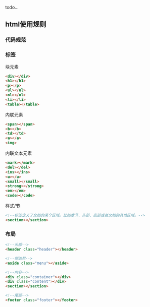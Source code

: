 todo...

## html使用规则

### 代码规范

 

### 标签

块元素

```html
<div></div>
<h1></h1>
<p></p>
<ul></ul>
<ol></ol>
<li></li>
<table></table>
```



内联元素

```html
<span></span>
<b></b>
<td></td>
<a></a>
<img>
```



内联文本元素

```html
<mark></mark>
<del></del>
<ins></ins>
<u></u>
<small></small>
<strong></strong>
<em></em>
<code></code>
```



样式/节

```html
<!--标签定义了文档的某个区域。比如章节、头部、底部或者文档的其他区域。-->
<section></section>
```



### 布局

```html
<!--头部-->
<header class="header"></header>

<!--侧边栏-->
<aside class="menu"></aside>

<!--内容-->
<div class="container"></div>
<div class="content"></div>
<section></section>

<!--尾部-->
<footer class="footer"></footer>
```

